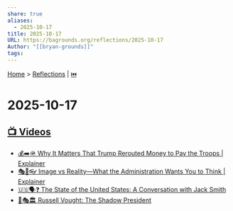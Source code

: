 ```yaml
---
share: true
aliases:
  - 2025-10-17
title: 2025-10-17
URL: https://bagrounds.org/reflections/2025-10-17
Author: "[[bryan-grounds]]"
tags:
---
```

[Home](../index.md) > [Reflections](./index.md) | [⏮️](./2025-10-16.md)  
# 2025-10-17  
## [📺 Videos](../videos/index.md)  
- [💰➡️🪖 Why It Matters That Trump Rerouted Money to Pay the Troops | Explainer](../videos/why-it-matters-that-trump-rerouted-money-to-pay-the-troops-explainer.md)  
- [🎭🤥👓 Image vs Reality—What the Administration Wants You to Think | Explainer](../videos/image-vs-reality-what-the-administration-wants-you-to-think-explainer.md)  
- [🇺🇸🗣️❓ The State of the United States: A Conversation with Jack Smith](../videos/the-state-of-the-united-states-a-conversation-with-jack-smith.md)  
- [👤🎭🏛️ Russell Vought: The Shadow President](../videos/russell-vought-the-shadow-president.md)